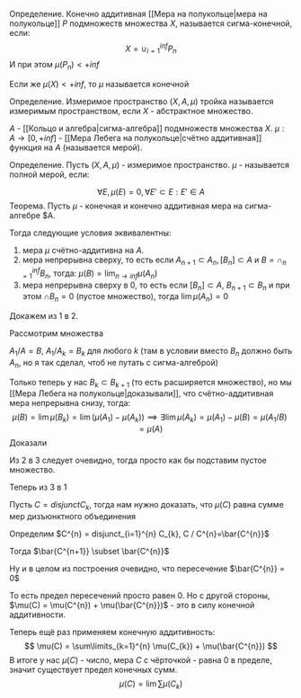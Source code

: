 Определение. Конечно аддитивная [[Мера на полукольце|мера на полукольце]] $P$ подмножеств множества $X$, называется сигма-конечной, если:
$$
X = \cup_{i=1}^{inf} P_{n}
$$
И при этом $\mu(P_{n}) < +inf$

Если же $\mu(X) < +inf$, то $\mu$ называется конечной

Определение. Измеримое пространство $(X, A, \mu)$ тройка называется измеримым пространством, если $X$ - абстрактное множество.

$A$ - [[Кольцо и алгебра|сигма-алгебра]] подмножеств множества $X$.
$\mu: A \rightarrow [0, +inf]$ - [[Мера Лебега на полукольце|счётно аддитивная]] функция на $A$ (называется мерой).

Определение. Пусть $(X, A, \mu)$ - измеримое пространство. 
$\mu$ - называется полной мерой, если:

$$
\forall E, \mu(E) = 0, \forall E' \subset E: E' \in A
$$
Теорема. Пусть $\mu$ - конечная и конечно аддитивная мера на сигма-алгебре $A.

Тогда следующие условия эквивалентны:

1) мера $\mu$ счётно-аддитивна на $A$.
2) мера непрерывна сверху, то есть если $A_{n + 1} \subset A_{n}, [B_{n}]\subset A$ и $B = \cap_{n=1}^{inf} B_{n}$, тогда:
   $\mu(B) = \lim_{n\rightarrow inf} \mu(A_{n})$ 
3) мера непрерывна сверху в 0, то есть если $[B_{n}] \subset A$, $B_{n+1} \subset B_{n}$ и при этом $\cap B_{n} = 0$ (пустое множество), тогда $\lim \mu(A_{n}) = 0$

Докажем из 1 в 2.

Рассмотрим множества 

$A_{1} / A = B$, $A_{1} / A_{k} = B_{k}$ для любого $k$ (там в условии вместо $B_{n}$ должно быть $A_{n}$, но я так сделал, чтоб не путать с сигма-алгеброй)

Только теперь у нас $B_{k} \subset B_{k+1}$ (то есть расширяется множество), но мы [[Мера Лебега на полукольце|доказывали]], что счётно-аддитивная мера непрерывна снизу, тогда:
$$
\mu(B) = \lim \mu(B_{k}) = \lim (\mu(A_{1}) - \mu(A_{k})) \implies \exists \lim \mu(A_{k}) = \mu(A_{1}) - \mu(B) = \mu(A_{1} / B) = \mu(A)
$$
Доказали

Из 2 в 3 следует очевидно, тогда просто как бы подставим пустое множество.

Теперь из 3 в 1

Пусть $C = disjunct C_{k}$, тогда нам нужно доказать, что $\mu(C)$ равна сумме мер дизъюнктного объединения

Определим $C^{n} = disjunct_{i=1}^{n} C_{k}, C / C^{n}=\bar{C^{n}}$

Тогда $\bar{C^{n+1}} \subset \bar{C^{n}}$ 

Ну и в целом из построения очевидно, что пересечение $\bar{C^{n}} = 0$ 

То есть предел пересечений просто равен 0. Но с другой стороны, $\mu(C) = \mu(C^{n}) + \mu(\bar{C^{n}})$ - это в силу конечной аддитивности.

Теперь ещё раз применяем конечную аддитивность:
$$
\mu(C) = \sum\limits_{k=1}^{n} \mu(C_{k}) + \mu(\bar{C^{n}})
$$
В итоге у нас $\mu(C)$ - число, мера $C$ с чёрточкой - равна 0 в пределе, значит существует предел конечных сумм.
$$
\mu(C) = \lim \sum\limits \mu(C_{k})
$$
